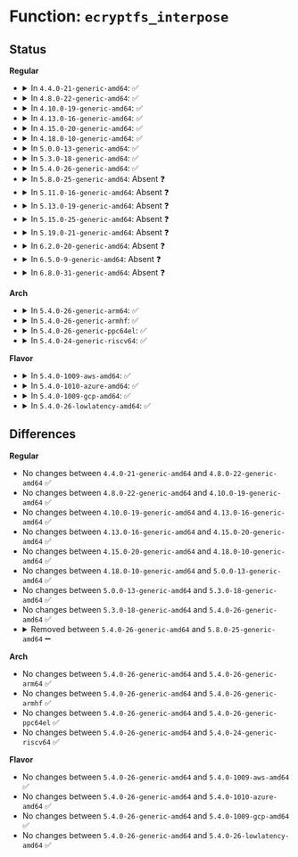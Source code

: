 # Function: <code>ecryptfs_interpose</code>

## Status
<b>Regular</b>
<ul>
<li>
<details>
<summary>In <code>4.4.0-21-generic-amd64</code>: ✅</summary>

```c
int ecryptfs_interpose(struct dentry * lower_dentry, struct dentry * dentry, struct super_block * sb)
```

```json
{
  "name": "ecryptfs_interpose",
  "collision_type": "Unique Static",
  "inline_type": "No",
  "funcs": [
    {
      "addr": 18446744071582000816,
      "name": "ecryptfs_interpose",
      "external": false,
      "loc": "fs/ecryptfs/inode.c:131",
      "file": "fs/ecryptfs/inode.c",
      "inline": "seen, unknown",
      "caller_inline": [],
      "caller_func": [
        "fs/ecryptfs/inode.c:ecryptfs_mknod",
        "fs/ecryptfs/inode.c:ecryptfs_mkdir",
        "fs/ecryptfs/inode.c:ecryptfs_symlink",
        "fs/ecryptfs/inode.c:ecryptfs_link"
      ]
    }
  ],
  "symbols": [
    {
      "addr": 18446744071582000816,
      "name": "ecryptfs_interpose",
      "section": ".text",
      "bind": "STB_LOCAL",
      "size": 49
    }
  ]
}
```
</details>
</li>
<li>
<details>
<summary>In <code>4.8.0-22-generic-amd64</code>: ✅</summary>

```c
int ecryptfs_interpose(struct dentry * lower_dentry, struct dentry * dentry, struct super_block * sb)
```

```json
{
  "name": "ecryptfs_interpose",
  "collision_type": "Unique Static",
  "inline_type": "No",
  "funcs": [
    {
      "addr": 18446744071582213680,
      "name": "ecryptfs_interpose",
      "external": false,
      "loc": "fs/ecryptfs/inode.c:130",
      "file": "fs/ecryptfs/inode.c",
      "inline": "seen, unknown",
      "caller_inline": [],
      "caller_func": [
        "fs/ecryptfs/inode.c:ecryptfs_mknod",
        "fs/ecryptfs/inode.c:ecryptfs_mkdir",
        "fs/ecryptfs/inode.c:ecryptfs_symlink",
        "fs/ecryptfs/inode.c:ecryptfs_link"
      ]
    }
  ],
  "symbols": [
    {
      "addr": 18446744071582213680,
      "name": "ecryptfs_interpose",
      "section": ".text",
      "bind": "STB_LOCAL",
      "size": 49
    }
  ]
}
```
</details>
</li>
<li>
<details>
<summary>In <code>4.10.0-19-generic-amd64</code>: ✅</summary>

```c
int ecryptfs_interpose(struct dentry * lower_dentry, struct dentry * dentry, struct super_block * sb)
```

```json
{
  "name": "ecryptfs_interpose",
  "collision_type": "Unique Static",
  "inline_type": "No",
  "funcs": [
    {
      "addr": 18446744071582302960,
      "name": "ecryptfs_interpose",
      "external": false,
      "loc": "fs/ecryptfs/inode.c:130",
      "file": "fs/ecryptfs/inode.c",
      "inline": "seen, unknown",
      "caller_inline": [],
      "caller_func": [
        "fs/ecryptfs/inode.c:ecryptfs_mknod",
        "fs/ecryptfs/inode.c:ecryptfs_mkdir",
        "fs/ecryptfs/inode.c:ecryptfs_symlink",
        "fs/ecryptfs/inode.c:ecryptfs_link"
      ]
    }
  ],
  "symbols": [
    {
      "addr": 18446744071582302960,
      "name": "ecryptfs_interpose",
      "section": ".text",
      "bind": "STB_LOCAL",
      "size": 49
    }
  ]
}
```
</details>
</li>
<li>
<details>
<summary>In <code>4.13.0-16-generic-amd64</code>: ✅</summary>

```c
int ecryptfs_interpose(struct dentry * lower_dentry, struct dentry * dentry, struct super_block * sb)
```

```json
{
  "name": "ecryptfs_interpose",
  "collision_type": "Unique Static",
  "inline_type": "No",
  "funcs": [
    {
      "addr": 18446744071582387792,
      "name": "ecryptfs_interpose",
      "external": false,
      "loc": "fs/ecryptfs/inode.c:130",
      "file": "fs/ecryptfs/inode.c",
      "inline": "seen, unknown",
      "caller_inline": [],
      "caller_func": [
        "fs/ecryptfs/inode.c:ecryptfs_mknod",
        "fs/ecryptfs/inode.c:ecryptfs_mkdir",
        "fs/ecryptfs/inode.c:ecryptfs_symlink",
        "fs/ecryptfs/inode.c:ecryptfs_link"
      ]
    }
  ],
  "symbols": [
    {
      "addr": 18446744071582387792,
      "name": "ecryptfs_interpose",
      "section": ".text",
      "bind": "STB_LOCAL",
      "size": 49
    }
  ]
}
```
</details>
</li>
<li>
<details>
<summary>In <code>4.15.0-20-generic-amd64</code>: ✅</summary>

```c
int ecryptfs_interpose(struct dentry * lower_dentry, struct dentry * dentry, struct super_block * sb)
```

```json
{
  "name": "ecryptfs_interpose",
  "collision_type": "Unique Static",
  "inline_type": "No",
  "funcs": [
    {
      "addr": 18446744071582538528,
      "name": "ecryptfs_interpose",
      "external": false,
      "loc": "fs/ecryptfs/inode.c:129",
      "file": "fs/ecryptfs/inode.c",
      "inline": "seen, unknown",
      "caller_inline": [],
      "caller_func": [
        "fs/ecryptfs/inode.c:ecryptfs_mknod",
        "fs/ecryptfs/inode.c:ecryptfs_mkdir",
        "fs/ecryptfs/inode.c:ecryptfs_symlink",
        "fs/ecryptfs/inode.c:ecryptfs_link"
      ]
    }
  ],
  "symbols": [
    {
      "addr": 18446744071582538528,
      "name": "ecryptfs_interpose",
      "section": ".text",
      "bind": "STB_LOCAL",
      "size": 49
    }
  ]
}
```
</details>
</li>
<li>
<details>
<summary>In <code>4.18.0-10-generic-amd64</code>: ✅</summary>

```c
int ecryptfs_interpose(struct dentry * lower_dentry, struct dentry * dentry, struct super_block * sb)
```

```json
{
  "name": "ecryptfs_interpose",
  "collision_type": "Unique Static",
  "inline_type": "No",
  "funcs": [
    {
      "addr": 18446744071582730368,
      "name": "ecryptfs_interpose",
      "external": false,
      "loc": "fs/ecryptfs/inode.c:129",
      "file": "fs/ecryptfs/inode.c",
      "inline": "seen, unknown",
      "caller_inline": [],
      "caller_func": [
        "fs/ecryptfs/inode.c:ecryptfs_mknod",
        "fs/ecryptfs/inode.c:ecryptfs_mkdir",
        "fs/ecryptfs/inode.c:ecryptfs_symlink",
        "fs/ecryptfs/inode.c:ecryptfs_link"
      ]
    }
  ],
  "symbols": [
    {
      "addr": 18446744071582730368,
      "name": "ecryptfs_interpose",
      "section": ".text",
      "bind": "STB_LOCAL",
      "size": 49
    }
  ]
}
```
</details>
</li>
<li>
<details>
<summary>In <code>5.0.0-13-generic-amd64</code>: ✅</summary>

```c
int ecryptfs_interpose(struct dentry * lower_dentry, struct dentry * dentry, struct super_block * sb)
```

```json
{
  "name": "ecryptfs_interpose",
  "collision_type": "Unique Static",
  "inline_type": "No",
  "funcs": [
    {
      "addr": 18446744071582834080,
      "name": "ecryptfs_interpose",
      "external": false,
      "loc": "fs/ecryptfs/inode.c:129",
      "file": "fs/ecryptfs/inode.c",
      "inline": "seen, unknown",
      "caller_inline": [],
      "caller_func": [
        "fs/ecryptfs/inode.c:ecryptfs_mknod",
        "fs/ecryptfs/inode.c:ecryptfs_mkdir",
        "fs/ecryptfs/inode.c:ecryptfs_symlink",
        "fs/ecryptfs/inode.c:ecryptfs_link"
      ]
    }
  ],
  "symbols": [
    {
      "addr": 18446744071582834080,
      "name": "ecryptfs_interpose",
      "section": ".text",
      "bind": "STB_LOCAL",
      "size": 49
    }
  ]
}
```
</details>
</li>
<li>
<details>
<summary>In <code>5.3.0-18-generic-amd64</code>: ✅</summary>

```c
int ecryptfs_interpose(struct dentry * lower_dentry, struct dentry * dentry, struct super_block * sb)
```

```json
{
  "name": "ecryptfs_interpose",
  "collision_type": "Unique Static",
  "inline_type": "No",
  "funcs": [
    {
      "addr": 18446744071583008992,
      "name": "ecryptfs_interpose",
      "external": false,
      "loc": "fs/ecryptfs/inode.c:115",
      "file": "fs/ecryptfs/inode.c",
      "inline": "seen, unknown",
      "caller_inline": [],
      "caller_func": [
        "fs/ecryptfs/inode.c:ecryptfs_mknod",
        "fs/ecryptfs/inode.c:ecryptfs_mkdir",
        "fs/ecryptfs/inode.c:ecryptfs_symlink",
        "fs/ecryptfs/inode.c:ecryptfs_link"
      ]
    }
  ],
  "symbols": [
    {
      "addr": 18446744071583008992,
      "name": "ecryptfs_interpose",
      "section": ".text",
      "bind": "STB_LOCAL",
      "size": 51
    }
  ]
}
```
</details>
</li>
<li>
<details>
<summary>In <code>5.4.0-26-generic-amd64</code>: ✅</summary>

```c
int ecryptfs_interpose(struct dentry * lower_dentry, struct dentry * dentry, struct super_block * sb)
```

```json
{
  "name": "ecryptfs_interpose",
  "collision_type": "Unique Static",
  "inline_type": "No",
  "funcs": [
    {
      "addr": 18446744071583115072,
      "name": "ecryptfs_interpose",
      "external": false,
      "loc": "fs/ecryptfs/inode.c:115",
      "file": "fs/ecryptfs/inode.c",
      "inline": "seen, unknown",
      "caller_inline": [],
      "caller_func": [
        "fs/ecryptfs/inode.c:ecryptfs_mknod",
        "fs/ecryptfs/inode.c:ecryptfs_mkdir",
        "fs/ecryptfs/inode.c:ecryptfs_symlink",
        "fs/ecryptfs/inode.c:ecryptfs_link"
      ]
    }
  ],
  "symbols": [
    {
      "addr": 18446744071583115072,
      "name": "ecryptfs_interpose",
      "section": ".text",
      "bind": "STB_LOCAL",
      "size": 51
    }
  ]
}
```
</details>
</li>
<li>
<details>
<summary>In <code>5.8.0-25-generic-amd64</code>: Absent ❓</summary>

```json
{
  "name": "ecryptfs_interpose",
  "collision_type": "Unique Static",
  "inline_type": "Full",
  "funcs": [
    {
      "addr": 18446744071583433817,
      "name": "ecryptfs_interpose",
      "external": false,
      "loc": "fs/ecryptfs/inode.c:115",
      "file": "fs/ecryptfs/inode.c",
      "inline": "not declared, inlined",
      "caller_inline": [
        "fs/ecryptfs/inode.c:ecryptfs_mknod",
        "fs/ecryptfs/inode.c:ecryptfs_mkdir",
        "fs/ecryptfs/inode.c:ecryptfs_symlink",
        "fs/ecryptfs/inode.c:ecryptfs_link"
      ],
      "caller_func": []
    }
  ],
  "symbols": []
}
```
</details>
</li>
<li>
<details>
<summary>In <code>5.11.0-16-generic-amd64</code>: Absent ❓</summary>

```json
{
  "name": "ecryptfs_interpose",
  "collision_type": "Unique Static",
  "inline_type": "Full",
  "funcs": [
    {
      "addr": 18446744071583547513,
      "name": "ecryptfs_interpose",
      "external": false,
      "loc": "fs/ecryptfs/inode.c:115",
      "file": "fs/ecryptfs/inode.c",
      "inline": "not declared, inlined",
      "caller_inline": [
        "fs/ecryptfs/inode.c:ecryptfs_mknod",
        "fs/ecryptfs/inode.c:ecryptfs_mkdir",
        "fs/ecryptfs/inode.c:ecryptfs_symlink",
        "fs/ecryptfs/inode.c:ecryptfs_link"
      ],
      "caller_func": []
    }
  ],
  "symbols": []
}
```
</details>
</li>
<li>
<details>
<summary>In <code>5.13.0-19-generic-amd64</code>: Absent ❓</summary>

```json
{
  "name": "ecryptfs_interpose",
  "collision_type": "Unique Static",
  "inline_type": "Full",
  "funcs": [
    {
      "addr": 18446744071583570738,
      "name": "ecryptfs_interpose",
      "external": false,
      "loc": "fs/ecryptfs/inode.c:115",
      "file": "fs/ecryptfs/inode.c",
      "inline": "not declared, inlined",
      "caller_inline": [
        "fs/ecryptfs/inode.c:ecryptfs_mknod",
        "fs/ecryptfs/inode.c:ecryptfs_mkdir",
        "fs/ecryptfs/inode.c:ecryptfs_symlink",
        "fs/ecryptfs/inode.c:ecryptfs_link"
      ],
      "caller_func": []
    }
  ],
  "symbols": []
}
```
</details>
</li>
<li>
<details>
<summary>In <code>5.15.0-25-generic-amd64</code>: Absent ❓</summary>

```json
{
  "name": "ecryptfs_interpose",
  "collision_type": "Unique Static",
  "inline_type": "Full",
  "funcs": [
    {
      "addr": 18446744071583930610,
      "name": "ecryptfs_interpose",
      "external": false,
      "loc": "fs/ecryptfs/inode.c:115",
      "file": "fs/ecryptfs/inode.c",
      "inline": "not declared, inlined",
      "caller_inline": [
        "fs/ecryptfs/inode.c:ecryptfs_mknod",
        "fs/ecryptfs/inode.c:ecryptfs_mkdir",
        "fs/ecryptfs/inode.c:ecryptfs_symlink",
        "fs/ecryptfs/inode.c:ecryptfs_link"
      ],
      "caller_func": []
    }
  ],
  "symbols": []
}
```
</details>
</li>
<li>
<details>
<summary>In <code>5.19.0-21-generic-amd64</code>: Absent ❓</summary>

```json
{
  "name": "ecryptfs_interpose",
  "collision_type": "Unique Static",
  "inline_type": "Full",
  "funcs": [
    {
      "addr": 18446744071584510260,
      "name": "ecryptfs_interpose",
      "external": false,
      "loc": "fs/ecryptfs/inode.c:115",
      "file": "fs/ecryptfs/inode.c",
      "inline": "not declared, inlined",
      "caller_inline": [
        "fs/ecryptfs/inode.c:ecryptfs_mknod",
        "fs/ecryptfs/inode.c:ecryptfs_mkdir",
        "fs/ecryptfs/inode.c:ecryptfs_symlink",
        "fs/ecryptfs/inode.c:ecryptfs_link"
      ],
      "caller_func": []
    }
  ],
  "symbols": []
}
```
</details>
</li>
<li>
<details>
<summary>In <code>6.2.0-20-generic-amd64</code>: Absent ❓</summary>

```json
{
  "name": "ecryptfs_interpose",
  "collision_type": "Unique Static",
  "inline_type": "Full",
  "funcs": [
    {
      "addr": 18446744071585179476,
      "name": "ecryptfs_interpose",
      "external": false,
      "loc": "fs/ecryptfs/inode.c:117",
      "file": "fs/ecryptfs/inode.c",
      "inline": "not declared, inlined",
      "caller_inline": [
        "fs/ecryptfs/inode.c:ecryptfs_mknod",
        "fs/ecryptfs/inode.c:ecryptfs_mkdir",
        "fs/ecryptfs/inode.c:ecryptfs_symlink",
        "fs/ecryptfs/inode.c:ecryptfs_link"
      ],
      "caller_func": []
    }
  ],
  "symbols": []
}
```
</details>
</li>
<li>
<details>
<summary>In <code>6.5.0-9-generic-amd64</code>: Absent ❓</summary>

```json
{
  "name": "ecryptfs_interpose",
  "collision_type": "Unique Static",
  "inline_type": "Full",
  "funcs": [
    {
      "addr": 18446744071585408564,
      "name": "ecryptfs_interpose",
      "external": false,
      "loc": "fs/ecryptfs/inode.c:117",
      "file": "fs/ecryptfs/inode.c",
      "inline": "not declared, inlined",
      "caller_inline": [
        "fs/ecryptfs/inode.c:ecryptfs_mknod",
        "fs/ecryptfs/inode.c:ecryptfs_mkdir",
        "fs/ecryptfs/inode.c:ecryptfs_symlink",
        "fs/ecryptfs/inode.c:ecryptfs_link"
      ],
      "caller_func": []
    }
  ],
  "symbols": []
}
```
</details>
</li>
<li>
<details>
<summary>In <code>6.8.0-31-generic-amd64</code>: Absent ❓</summary>

```json
{
  "name": "ecryptfs_interpose",
  "collision_type": "Unique Static",
  "inline_type": "Full",
  "funcs": [
    {
      "addr": 18446744071585643625,
      "name": "ecryptfs_interpose",
      "external": false,
      "loc": "fs/ecryptfs/inode.c:125",
      "file": "fs/ecryptfs/inode.c",
      "inline": "not declared, inlined",
      "caller_inline": [
        "fs/ecryptfs/inode.c:ecryptfs_mknod",
        "fs/ecryptfs/inode.c:ecryptfs_mkdir",
        "fs/ecryptfs/inode.c:ecryptfs_symlink",
        "fs/ecryptfs/inode.c:ecryptfs_link"
      ],
      "caller_func": []
    }
  ],
  "symbols": []
}
```
</details>
</li>
</ul>
<b>Arch</b>
<ul>
<li>
<details>
<summary>In <code>5.4.0-26-generic-arm64</code>: ✅</summary>

```c
int ecryptfs_interpose(struct dentry * lower_dentry, struct dentry * dentry, struct super_block * sb)
```

```json
{
  "name": "ecryptfs_interpose",
  "collision_type": "Unique Static",
  "inline_type": "No",
  "funcs": [
    {
      "addr": 18446603336494824216,
      "name": "ecryptfs_interpose",
      "external": false,
      "loc": "fs/ecryptfs/inode.c:115",
      "file": "fs/ecryptfs/inode.c",
      "inline": "seen, unknown",
      "caller_inline": [],
      "caller_func": [
        "fs/ecryptfs/inode.c:ecryptfs_mknod",
        "fs/ecryptfs/inode.c:ecryptfs_mkdir",
        "fs/ecryptfs/inode.c:ecryptfs_symlink",
        "fs/ecryptfs/inode.c:ecryptfs_link"
      ]
    }
  ],
  "symbols": [
    {
      "addr": 18446603336494824216,
      "name": "ecryptfs_interpose",
      "section": ".text",
      "bind": "STB_LOCAL",
      "size": 88
    }
  ]
}
```
</details>
</li>
<li>
<details>
<summary>In <code>5.4.0-26-generic-armhf</code>: ✅</summary>

```c
int ecryptfs_interpose(struct dentry * lower_dentry, struct dentry * dentry, struct super_block * sb)
```

```json
{
  "name": "ecryptfs_interpose",
  "collision_type": "Unique Static",
  "inline_type": "No",
  "funcs": [
    {
      "addr": 3228243252,
      "name": "ecryptfs_interpose",
      "external": false,
      "loc": "fs/ecryptfs/inode.c:115",
      "file": "fs/ecryptfs/inode.c",
      "inline": "seen, unknown",
      "caller_inline": [],
      "caller_func": [
        "fs/ecryptfs/inode.c:ecryptfs_mknod",
        "fs/ecryptfs/inode.c:ecryptfs_mkdir",
        "fs/ecryptfs/inode.c:ecryptfs_symlink",
        "fs/ecryptfs/inode.c:ecryptfs_link"
      ]
    }
  ],
  "symbols": [
    {
      "addr": 3228243252,
      "name": "ecryptfs_interpose",
      "section": ".text",
      "bind": "STB_LOCAL",
      "size": 64
    }
  ]
}
```
</details>
</li>
<li>
<details>
<summary>In <code>5.4.0-26-generic-ppc64el</code>: ✅</summary>

```c
int ecryptfs_interpose(struct dentry * lower_dentry, struct dentry * dentry, struct super_block * sb)
```

```json
{
  "name": "ecryptfs_interpose",
  "collision_type": "Unique Static",
  "inline_type": "No",
  "funcs": [
    {
      "addr": 13835058055288667792,
      "name": "ecryptfs_interpose",
      "external": false,
      "loc": "fs/ecryptfs/inode.c:115",
      "file": "fs/ecryptfs/inode.c",
      "inline": "seen, unknown",
      "caller_inline": [],
      "caller_func": [
        "fs/ecryptfs/inode.c:ecryptfs_mknod",
        "fs/ecryptfs/inode.c:ecryptfs_mkdir",
        "fs/ecryptfs/inode.c:ecryptfs_symlink",
        "fs/ecryptfs/inode.c:ecryptfs_link"
      ]
    }
  ],
  "symbols": [
    {
      "addr": 13835058055288667792,
      "name": "ecryptfs_interpose",
      "section": ".text",
      "bind": "STB_LOCAL",
      "size": 136
    }
  ]
}
```
</details>
</li>
<li>
<details>
<summary>In <code>5.4.0-24-generic-riscv64</code>: ✅</summary>

```c
int ecryptfs_interpose(struct dentry * lower_dentry, struct dentry * dentry, struct super_block * sb)
```

```json
{
  "name": "ecryptfs_interpose",
  "collision_type": "Unique Static",
  "inline_type": "No",
  "funcs": [
    {
      "addr": 18446743936274149220,
      "name": "ecryptfs_interpose",
      "external": false,
      "loc": "fs/ecryptfs/inode.c:115",
      "file": "fs/ecryptfs/inode.c",
      "inline": "seen, unknown",
      "caller_inline": [],
      "caller_func": [
        "fs/ecryptfs/inode.c:ecryptfs_mknod",
        "fs/ecryptfs/inode.c:ecryptfs_mkdir",
        "fs/ecryptfs/inode.c:ecryptfs_symlink",
        "fs/ecryptfs/inode.c:ecryptfs_link"
      ]
    }
  ],
  "symbols": [
    {
      "addr": 18446743936274149220,
      "name": "ecryptfs_interpose",
      "section": ".text",
      "bind": "STB_LOCAL",
      "size": 78
    }
  ]
}
```
</details>
</li>
</ul>
<b>Flavor</b>
<ul>
<li>
<details>
<summary>In <code>5.4.0-1009-aws-amd64</code>: ✅</summary>

```c
int ecryptfs_interpose(struct dentry * lower_dentry, struct dentry * dentry, struct super_block * sb)
```

```json
{
  "name": "ecryptfs_interpose",
  "collision_type": "Unique Static",
  "inline_type": "No",
  "funcs": [
    {
      "addr": 18446744071583083808,
      "name": "ecryptfs_interpose",
      "external": false,
      "loc": "fs/ecryptfs/inode.c:115",
      "file": "fs/ecryptfs/inode.c",
      "inline": "seen, unknown",
      "caller_inline": [],
      "caller_func": [
        "fs/ecryptfs/inode.c:ecryptfs_mknod",
        "fs/ecryptfs/inode.c:ecryptfs_mkdir",
        "fs/ecryptfs/inode.c:ecryptfs_symlink",
        "fs/ecryptfs/inode.c:ecryptfs_link"
      ]
    }
  ],
  "symbols": [
    {
      "addr": 18446744071583083808,
      "name": "ecryptfs_interpose",
      "section": ".text",
      "bind": "STB_LOCAL",
      "size": 51
    }
  ]
}
```
</details>
</li>
<li>
<details>
<summary>In <code>5.4.0-1010-azure-amd64</code>: ✅</summary>

```c
int ecryptfs_interpose(struct dentry * lower_dentry, struct dentry * dentry, struct super_block * sb)
```

```json
{
  "name": "ecryptfs_interpose",
  "collision_type": "Unique Static",
  "inline_type": "No",
  "funcs": [
    {
      "addr": 18446744071583020960,
      "name": "ecryptfs_interpose",
      "external": false,
      "loc": "fs/ecryptfs/inode.c:115",
      "file": "fs/ecryptfs/inode.c",
      "inline": "seen, unknown",
      "caller_inline": [],
      "caller_func": [
        "fs/ecryptfs/inode.c:ecryptfs_mknod",
        "fs/ecryptfs/inode.c:ecryptfs_mkdir",
        "fs/ecryptfs/inode.c:ecryptfs_symlink",
        "fs/ecryptfs/inode.c:ecryptfs_link"
      ]
    }
  ],
  "symbols": [
    {
      "addr": 18446744071583020960,
      "name": "ecryptfs_interpose",
      "section": ".text",
      "bind": "STB_LOCAL",
      "size": 51
    }
  ]
}
```
</details>
</li>
<li>
<details>
<summary>In <code>5.4.0-1009-gcp-amd64</code>: ✅</summary>

```c
int ecryptfs_interpose(struct dentry * lower_dentry, struct dentry * dentry, struct super_block * sb)
```

```json
{
  "name": "ecryptfs_interpose",
  "collision_type": "Unique Static",
  "inline_type": "No",
  "funcs": [
    {
      "addr": 18446744071583072416,
      "name": "ecryptfs_interpose",
      "external": false,
      "loc": "fs/ecryptfs/inode.c:115",
      "file": "fs/ecryptfs/inode.c",
      "inline": "seen, unknown",
      "caller_inline": [],
      "caller_func": [
        "fs/ecryptfs/inode.c:ecryptfs_mknod",
        "fs/ecryptfs/inode.c:ecryptfs_mkdir",
        "fs/ecryptfs/inode.c:ecryptfs_symlink",
        "fs/ecryptfs/inode.c:ecryptfs_link"
      ]
    }
  ],
  "symbols": [
    {
      "addr": 18446744071583072416,
      "name": "ecryptfs_interpose",
      "section": ".text",
      "bind": "STB_LOCAL",
      "size": 51
    }
  ]
}
```
</details>
</li>
<li>
<details>
<summary>In <code>5.4.0-26-lowlatency-amd64</code>: ✅</summary>

```c
int ecryptfs_interpose(struct dentry * lower_dentry, struct dentry * dentry, struct super_block * sb)
```

```json
{
  "name": "ecryptfs_interpose",
  "collision_type": "Unique Static",
  "inline_type": "No",
  "funcs": [
    {
      "addr": 18446744071583161696,
      "name": "ecryptfs_interpose",
      "external": false,
      "loc": "fs/ecryptfs/inode.c:115",
      "file": "fs/ecryptfs/inode.c",
      "inline": "seen, unknown",
      "caller_inline": [],
      "caller_func": [
        "fs/ecryptfs/inode.c:ecryptfs_mknod",
        "fs/ecryptfs/inode.c:ecryptfs_mkdir",
        "fs/ecryptfs/inode.c:ecryptfs_symlink",
        "fs/ecryptfs/inode.c:ecryptfs_link"
      ]
    }
  ],
  "symbols": [
    {
      "addr": 18446744071583161696,
      "name": "ecryptfs_interpose",
      "section": ".text",
      "bind": "STB_LOCAL",
      "size": 51
    }
  ]
}
```
</details>
</li>
</ul>

## Differences
<b>Regular</b>
<ul>
<li>
No changes between <code>4.4.0-21-generic-amd64</code> and <code>4.8.0-22-generic-amd64</code> ✅
</li>
<li>
No changes between <code>4.8.0-22-generic-amd64</code> and <code>4.10.0-19-generic-amd64</code> ✅
</li>
<li>
No changes between <code>4.10.0-19-generic-amd64</code> and <code>4.13.0-16-generic-amd64</code> ✅
</li>
<li>
No changes between <code>4.13.0-16-generic-amd64</code> and <code>4.15.0-20-generic-amd64</code> ✅
</li>
<li>
No changes between <code>4.15.0-20-generic-amd64</code> and <code>4.18.0-10-generic-amd64</code> ✅
</li>
<li>
No changes between <code>4.18.0-10-generic-amd64</code> and <code>5.0.0-13-generic-amd64</code> ✅
</li>
<li>
No changes between <code>5.0.0-13-generic-amd64</code> and <code>5.3.0-18-generic-amd64</code> ✅
</li>
<li>
No changes between <code>5.3.0-18-generic-amd64</code> and <code>5.4.0-26-generic-amd64</code> ✅
</li>
<li>
<details>
<summary>Removed between <code>5.4.0-26-generic-amd64</code> and <code>5.8.0-25-generic-amd64</code> ➖</summary>

```c
int ecryptfs_interpose(struct dentry * lower_dentry, struct dentry * dentry, struct super_block * sb)
```
</details>
</li>
</ul>
<b>Arch</b>
<ul>
<li>
No changes between <code>5.4.0-26-generic-amd64</code> and <code>5.4.0-26-generic-arm64</code> ✅
</li>
<li>
No changes between <code>5.4.0-26-generic-amd64</code> and <code>5.4.0-26-generic-armhf</code> ✅
</li>
<li>
No changes between <code>5.4.0-26-generic-amd64</code> and <code>5.4.0-26-generic-ppc64el</code> ✅
</li>
<li>
No changes between <code>5.4.0-26-generic-amd64</code> and <code>5.4.0-24-generic-riscv64</code> ✅
</li>
</ul>
<b>Flavor</b>
<ul>
<li>
No changes between <code>5.4.0-26-generic-amd64</code> and <code>5.4.0-1009-aws-amd64</code> ✅
</li>
<li>
No changes between <code>5.4.0-26-generic-amd64</code> and <code>5.4.0-1010-azure-amd64</code> ✅
</li>
<li>
No changes between <code>5.4.0-26-generic-amd64</code> and <code>5.4.0-1009-gcp-amd64</code> ✅
</li>
<li>
No changes between <code>5.4.0-26-generic-amd64</code> and <code>5.4.0-26-lowlatency-amd64</code> ✅
</li>
</ul>
